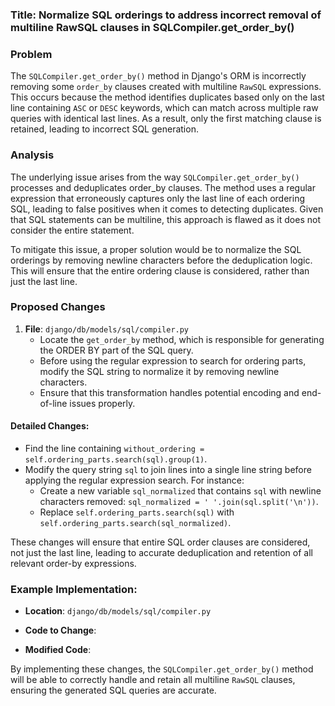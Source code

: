 ### Title: Normalize SQL orderings to address incorrect removal of multiline RawSQL clauses in SQLCompiler.get_order_by()

### Problem
The `SQLCompiler.get_order_by()` method in Django's ORM is incorrectly removing some `order_by` clauses created with multiline `RawSQL` expressions. This occurs because the method identifies duplicates based only on the last line containing `ASC` or `DESC` keywords, which can match across multiple raw queries with identical last lines. As a result, only the first matching clause is retained, leading to incorrect SQL generation.

### Analysis
The underlying issue arises from the way `SQLCompiler.get_order_by()` processes and deduplicates order_by clauses. The method uses a regular expression that erroneously captures only the last line of each ordering SQL, leading to false positives when it comes to detecting duplicates. Given that SQL statements can be multiline, this approach is flawed as it does not consider the entire statement.

To mitigate this issue, a proper solution would be to normalize the SQL orderings by removing newline characters before the deduplication logic. This will ensure that the entire ordering clause is considered, rather than just the last line.

### Proposed Changes
1. **File**: `django/db/models/sql/compiler.py`
   - Locate the `get_order_by` method, which is responsible for generating the ORDER BY part of the SQL query.
   - Before using the regular expression to search for ordering parts, modify the SQL string to normalize it by removing newline characters.
   - Ensure that this transformation handles potential encoding and end-of-line issues properly.

#### Detailed Changes:
- Find the line containing `without_ordering = self.ordering_parts.search(sql).group(1)`.
- Modify the query string `sql` to join lines into a single line string before applying the regular expression search. For instance:
  - Create a new variable `sql_normalized` that contains `sql` with newline characters removed: `sql_normalized = ' '.join(sql.split('\n'))`.
  - Replace `self.ordering_parts.search(sql)` with `self.ordering_parts.search(sql_normalized)`.

These changes will ensure that entire SQL order clauses are considered, not just the last line, leading to accurate deduplication and retention of all relevant order-by expressions.

### Example Implementation:
- **Location**: `django/db/models/sql/compiler.py`
- **Code to Change**:
  
- **Modified Code**:
  

By implementing these changes, the `SQLCompiler.get_order_by()` method will be able to correctly handle and retain all multiline `RawSQL` clauses, ensuring the generated SQL queries are accurate.